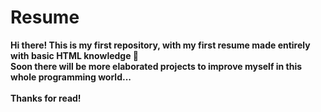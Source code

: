 <h1>Resume</h1>
<p> 
  <strong>Hi there!<strong>
  This is my first repository, with my first resume made entirely with basic HTML knowledge 🙂<br>
  Soon there will be more elaborated projects to improve myself in this whole programming world...<br><br>
  Thanks for read! 
</p>
